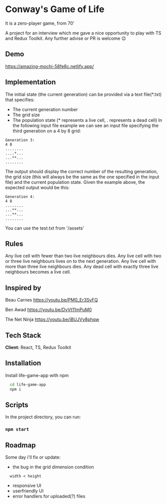 # Conway's Game of Life

It is a zero-player game, from 70'

A project for an interview which me gave a nice opportunity to play with TS and Redux Toolkit. Any further advise or PR is welcome 😉

## Demo

https://amazing-mochi-58fe8c.netlify.app/

## Implementation

The initial state (the current generation) can be provided via a text file(\*.txt) that specifies:

- The current generation number
- The grid size
- The population state (\* represents a live cell, . represents a dead cell)
  In the following input file example we can see an input file specifying the third generation on a 4 by 8 grid:

```
Generation 3:
4 8
........
....*...
...**...
........
```

The output should display the correct number of the resulting generation, the grid size (this will always be the same as the one specified in the input file) and the current population state. Given the example above, the expected output would be this:

```
Generation 4:
4 8
........
...**...
...**...
........
```

You can use the test.txt from '/assets'

## Rules

Any live cell with fewer than two live neighbours dies.
Any live cell with two or three live neighbours lives on to the next generation.
Any live cell with more than three live neighbours dies.
Any dead cell with exactly three live neighbours becomes a live cell.

## Inspired by

Beau Carnes
https://youtu.be/PM0_Er3SvFQ

Ben Awad
https://youtu.be/DvVt11mPuM0

The Net Ninja
https://youtu.be/iBUJVy8phqw

## Tech Stack

**Client:** React, TS, Redux Toolkit

## Installation

Install life-game-app with npm

```bash
  cd life-game-app
  npm i
```

## Scripts

In the project directory, you can run:

### `npm start`

## Roadmap

Some day i'll fix or update:

- the bug in the grid dimension condition

```
  width < height
```

- responsive UI
- userfriendly UI
- error handlers for uploaded(?) files
